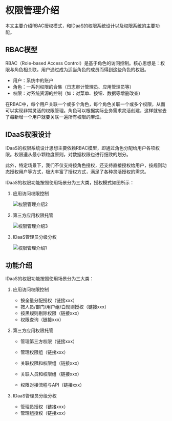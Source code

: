 # 权限管理介绍

本文主要介绍RBAC授权模式，和IDaaS的权限系统设计以及权限系统的主要功能。

## RBAC模型

RBAC（Role-based Access Control）是基于角色的访问控制。核心思想是：权限与角色相关联，用户通过成为适当角色的成员而得到这些角色的权限。

- 用户：系统中的账户
- 角色：一系列权限的合集（日志审计管理员、应用管理员等）
- 权限：对系统资源的控制（如：对菜单、按钮、数据等增删改查）

在RBAC中，每个用户关联一个或多个角色，每个角色关联一个或多个权限，从而可以实现非常灵活的权限管理。角色可以根据实际业务需求灵活创建，这样就省去了每新增一个用户就要关联一遍所有权限的麻烦。



## IDaaS权限设计

IDaaS的权限系统设计思想主要依赖RBAC模型，即通过角色分配给用户各项权限。权限遵从最小颗粒度原则，对数据权限也进行细致的划分。

此外，特定场景下，我们不仅支持按角色授权，还支持直接授权给用户，按规则动态授权用户等方式，极大丰富了授权方式，满足了各种灵活授权的需求。

IDaaS的权限功能按照使用场景分为三大类，授权模式如图所示：

1. 应用访问权限控制

   ![权限管理介绍2](权限管理介绍2.png)

2. 第三方应用权限托管

   ![权限管理介绍3](权限管理介绍3.png)

3. IDaaS管理员分级分权

   ![权限管理介绍1](权限管理介绍1.png)



## 功能介绍

IDaaS的权限功能按照使用场景分为三大类：

1. 应用访问权限控制

   * 按全量分配授权（链接xxx）
   * 按人员/部门/用户组/白规则授权（链接xxx）
   * 按黑规则剔除权限（链接xxx）
   * 权限查询（链接xxx）

   

2. 第三方应用权限托管

   * 管理第三方权限（链接xxx）

   * 管理权限组（链接xxx）

   * 关联权限和权限组（链接xxx）

   * 关联人员和权限组（链接xxx）

   * 权限对接流程与API（链接xxx）

     

3. IDaaS管理员分级分权

   * 管理员授权（链接xxx）
   * 管理组授权（链接xxx）